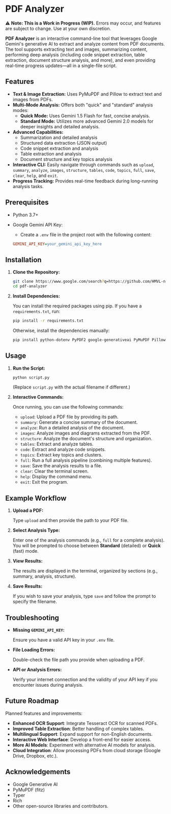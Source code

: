 # PDF Analyzer

⚠️ **Note: This is a Work in Progress (WIP).** Errors may occur, and features are subject to change. Use at your own discretion.

**PDF Analyzer** is an interactive command-line tool that leverages Google Gemini's generative AI to extract and analyze content from PDF documents. The tool supports extracting text and images, summarizing content, performing deep analysis (including code snippet extraction, table extraction, document structure analysis, and more), and even providing real-time progress updates—all in a single-file script.

## Features

*   **Text & Image Extraction:** Uses PyMuPDF and Pillow to extract text and images from PDFs.
*   **Multi-Mode Analysis:** Offers both "quick" and "standard" analysis modes:
    *   **Quick Mode:** Uses Gemini 1.5 Flash for fast, concise analysis.
    *   **Standard Mode:** Utilizes more advanced Gemini 2.0 models for deeper insights and detailed analysis.
*   **Advanced Capabilities:**
    *   Summarization and detailed analysis
    *   Structured data extraction (JSON output)
    *   Code snippet extraction and analysis
    *   Table extraction and analysis
    *   Document structure and key topics analysis
*   **Interactive CLI:** Easily navigate through commands such as `upload`, `summary`, `analyze`, `images`, `structure`, `tables`, `code`, `topics`, `full`, `save`, `clear`, `help`, and `exit`.
*   **Progress Tracking:** Provides real-time feedback during long-running analysis tasks.

## Prerequisites

*   Python 3.7+
*   Google Gemini API Key:
    *   Create a `.env` file in the project root with the following content:

    ```ini
    GEMINI_API_KEY=your_gemini_api_key_here
    ```

## Installation

1.  **Clone the Repository:**

    ```bash
    git clone https://www.google.com/search?q=https://github.com/HMVL-net/pdf-analyzer.git
    cd pdf-analyzer
    ```

2.  **Install Dependencies:**

    You can install the required packages using pip. If you have a `requirements.txt`, run:

    ```bash
    pip install -r requirements.txt
    ```

    Otherwise, install the dependencies manually:

    ```bash
    pip install python-dotenv PyPDF2 google-generativeai PyMuPDF Pillow typer rich
    ```

## Usage

1.  **Run the Script:**

    ```bash
    python script.py
    ```

    (Replace `script.py` with the actual filename if different.)

2.  **Interactive Commands:**

    Once running, you can use the following commands:

    *   `upload`: Upload a PDF file by providing its path.
    *   `summary`: Generate a concise summary of the document.
    *   `analyze`: Run a detailed analysis of the document.
    *   `images`: Analyze images and diagrams extracted from the PDF.
    *   `structure`: Analyze the document's structure and organization.
    *   `tables`: Extract and analyze tables.
    *   `code`: Extract and analyze code snippets.
    *   `topics`: Extract key topics and clusters.
    *   `full`: Run a full analysis pipeline (combining multiple features).
    *   `save`: Save the analysis results to a file.
    *   `clear`: Clear the terminal screen.
    *   `help`: Display the command menu.
    *   `exit`: Exit the program.

## Example Workflow

1.  **Upload a PDF:**

    Type `upload` and then provide the path to your PDF file.

2.  **Select Analysis Type:**

    Enter one of the analysis commands (e.g., `full` for a complete analysis). You will be prompted to choose between **Standard** (detailed) or **Quick** (fast) mode.

3.  **View Results:**

    The results are displayed in the terminal, organized by sections (e.g., summary, analysis, structure).

4.  **Save Results:**

    If you wish to save your analysis, type `save` and follow the prompt to specify the filename.

## Troubleshooting

*   **Missing `GEMINI_API_KEY`:**

    Ensure you have a valid API key in your `.env` file.

*   **File Loading Errors:**

    Double-check the file path you provide when uploading a PDF.

*   **API or Analysis Errors:**

    Verify your internet connection and the validity of your API key if you encounter issues during analysis.

## Future Roadmap

Planned features and improvements:
- **Enhanced OCR Support**: Integrate Tesseract OCR for scanned PDFs.
- **Improved Table Extraction**: Better handling of complex tables.
- **Multilingual Support**: Expand support for non-English documents.
- **Interactive Web Interface**: Develop a front-end for easier access.
- **More AI Models**: Experiment with alternative AI models for analysis.
- **Cloud Integration**: Allow processing PDFs from cloud storage (Google Drive, Dropbox, etc.).

## Acknowledgements

*   Google Generative AI
*   PyMuPDF (fitz)
*   Typer
*   Rich
*   Other open-source libraries and contributors.
